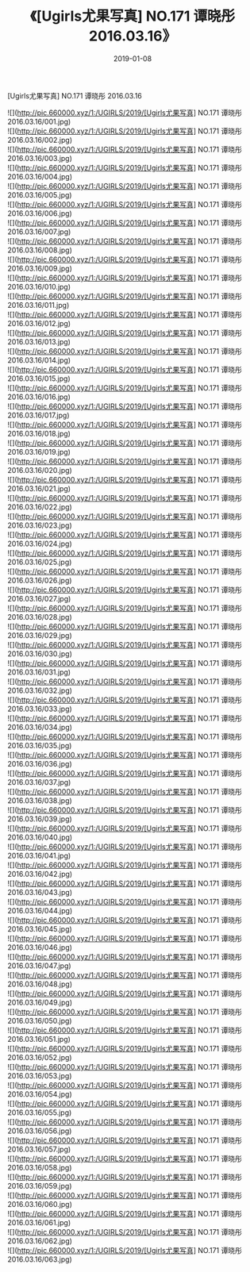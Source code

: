 ﻿---
layout: post
title:  《[Ugirls尤果写真] NO.171 谭晓彤 2016.03.16》
date:   2019-01-08
img: http://pic.660000.xyz/1:/UGIRLS/2019/[Ugirls尤果写真] NO.171 谭晓彤 2016.03.16/000.jpg
categories: [美女, 清纯, 唯美]
---

[Ugirls尤果写真] NO.171 谭晓彤 2016.03.16

 ![](http://pic.660000.xyz/1:/UGIRLS/2019/[Ugirls尤果写真] NO.171 谭晓彤 2016.03.16/001.jpg) <br>![](http://pic.660000.xyz/1:/UGIRLS/2019/[Ugirls尤果写真] NO.171 谭晓彤 2016.03.16/002.jpg) <br>![](http://pic.660000.xyz/1:/UGIRLS/2019/[Ugirls尤果写真] NO.171 谭晓彤 2016.03.16/003.jpg) <br>![](http://pic.660000.xyz/1:/UGIRLS/2019/[Ugirls尤果写真] NO.171 谭晓彤 2016.03.16/004.jpg) <br>![](http://pic.660000.xyz/1:/UGIRLS/2019/[Ugirls尤果写真] NO.171 谭晓彤 2016.03.16/005.jpg) <br>![](http://pic.660000.xyz/1:/UGIRLS/2019/[Ugirls尤果写真] NO.171 谭晓彤 2016.03.16/006.jpg) <br>![](http://pic.660000.xyz/1:/UGIRLS/2019/[Ugirls尤果写真] NO.171 谭晓彤 2016.03.16/007.jpg) <br>![](http://pic.660000.xyz/1:/UGIRLS/2019/[Ugirls尤果写真] NO.171 谭晓彤 2016.03.16/008.jpg) <br>![](http://pic.660000.xyz/1:/UGIRLS/2019/[Ugirls尤果写真] NO.171 谭晓彤 2016.03.16/009.jpg) <br>![](http://pic.660000.xyz/1:/UGIRLS/2019/[Ugirls尤果写真] NO.171 谭晓彤 2016.03.16/010.jpg) <br>![](http://pic.660000.xyz/1:/UGIRLS/2019/[Ugirls尤果写真] NO.171 谭晓彤 2016.03.16/011.jpg) <br>![](http://pic.660000.xyz/1:/UGIRLS/2019/[Ugirls尤果写真] NO.171 谭晓彤 2016.03.16/012.jpg) <br>![](http://pic.660000.xyz/1:/UGIRLS/2019/[Ugirls尤果写真] NO.171 谭晓彤 2016.03.16/013.jpg) <br>![](http://pic.660000.xyz/1:/UGIRLS/2019/[Ugirls尤果写真] NO.171 谭晓彤 2016.03.16/014.jpg) <br>![](http://pic.660000.xyz/1:/UGIRLS/2019/[Ugirls尤果写真] NO.171 谭晓彤 2016.03.16/015.jpg) <br>![](http://pic.660000.xyz/1:/UGIRLS/2019/[Ugirls尤果写真] NO.171 谭晓彤 2016.03.16/016.jpg) <br>![](http://pic.660000.xyz/1:/UGIRLS/2019/[Ugirls尤果写真] NO.171 谭晓彤 2016.03.16/017.jpg) <br>![](http://pic.660000.xyz/1:/UGIRLS/2019/[Ugirls尤果写真] NO.171 谭晓彤 2016.03.16/018.jpg) <br>![](http://pic.660000.xyz/1:/UGIRLS/2019/[Ugirls尤果写真] NO.171 谭晓彤 2016.03.16/019.jpg) <br>![](http://pic.660000.xyz/1:/UGIRLS/2019/[Ugirls尤果写真] NO.171 谭晓彤 2016.03.16/020.jpg) <br>![](http://pic.660000.xyz/1:/UGIRLS/2019/[Ugirls尤果写真] NO.171 谭晓彤 2016.03.16/021.jpg) <br>![](http://pic.660000.xyz/1:/UGIRLS/2019/[Ugirls尤果写真] NO.171 谭晓彤 2016.03.16/022.jpg) <br>![](http://pic.660000.xyz/1:/UGIRLS/2019/[Ugirls尤果写真] NO.171 谭晓彤 2016.03.16/023.jpg) <br>![](http://pic.660000.xyz/1:/UGIRLS/2019/[Ugirls尤果写真] NO.171 谭晓彤 2016.03.16/024.jpg) <br>![](http://pic.660000.xyz/1:/UGIRLS/2019/[Ugirls尤果写真] NO.171 谭晓彤 2016.03.16/025.jpg) <br>![](http://pic.660000.xyz/1:/UGIRLS/2019/[Ugirls尤果写真] NO.171 谭晓彤 2016.03.16/026.jpg) <br>![](http://pic.660000.xyz/1:/UGIRLS/2019/[Ugirls尤果写真] NO.171 谭晓彤 2016.03.16/027.jpg) <br>![](http://pic.660000.xyz/1:/UGIRLS/2019/[Ugirls尤果写真] NO.171 谭晓彤 2016.03.16/028.jpg) <br>![](http://pic.660000.xyz/1:/UGIRLS/2019/[Ugirls尤果写真] NO.171 谭晓彤 2016.03.16/029.jpg) <br>![](http://pic.660000.xyz/1:/UGIRLS/2019/[Ugirls尤果写真] NO.171 谭晓彤 2016.03.16/030.jpg) <br>![](http://pic.660000.xyz/1:/UGIRLS/2019/[Ugirls尤果写真] NO.171 谭晓彤 2016.03.16/031.jpg) <br>![](http://pic.660000.xyz/1:/UGIRLS/2019/[Ugirls尤果写真] NO.171 谭晓彤 2016.03.16/032.jpg) <br>![](http://pic.660000.xyz/1:/UGIRLS/2019/[Ugirls尤果写真] NO.171 谭晓彤 2016.03.16/033.jpg) <br>![](http://pic.660000.xyz/1:/UGIRLS/2019/[Ugirls尤果写真] NO.171 谭晓彤 2016.03.16/034.jpg) <br>![](http://pic.660000.xyz/1:/UGIRLS/2019/[Ugirls尤果写真] NO.171 谭晓彤 2016.03.16/035.jpg) <br>![](http://pic.660000.xyz/1:/UGIRLS/2019/[Ugirls尤果写真] NO.171 谭晓彤 2016.03.16/036.jpg) <br>![](http://pic.660000.xyz/1:/UGIRLS/2019/[Ugirls尤果写真] NO.171 谭晓彤 2016.03.16/037.jpg) <br>![](http://pic.660000.xyz/1:/UGIRLS/2019/[Ugirls尤果写真] NO.171 谭晓彤 2016.03.16/038.jpg) <br>![](http://pic.660000.xyz/1:/UGIRLS/2019/[Ugirls尤果写真] NO.171 谭晓彤 2016.03.16/039.jpg) <br>![](http://pic.660000.xyz/1:/UGIRLS/2019/[Ugirls尤果写真] NO.171 谭晓彤 2016.03.16/040.jpg) <br>![](http://pic.660000.xyz/1:/UGIRLS/2019/[Ugirls尤果写真] NO.171 谭晓彤 2016.03.16/041.jpg) <br>![](http://pic.660000.xyz/1:/UGIRLS/2019/[Ugirls尤果写真] NO.171 谭晓彤 2016.03.16/042.jpg) <br>![](http://pic.660000.xyz/1:/UGIRLS/2019/[Ugirls尤果写真] NO.171 谭晓彤 2016.03.16/043.jpg) <br>![](http://pic.660000.xyz/1:/UGIRLS/2019/[Ugirls尤果写真] NO.171 谭晓彤 2016.03.16/044.jpg) <br>![](http://pic.660000.xyz/1:/UGIRLS/2019/[Ugirls尤果写真] NO.171 谭晓彤 2016.03.16/045.jpg) <br>![](http://pic.660000.xyz/1:/UGIRLS/2019/[Ugirls尤果写真] NO.171 谭晓彤 2016.03.16/046.jpg) <br>![](http://pic.660000.xyz/1:/UGIRLS/2019/[Ugirls尤果写真] NO.171 谭晓彤 2016.03.16/047.jpg) <br>![](http://pic.660000.xyz/1:/UGIRLS/2019/[Ugirls尤果写真] NO.171 谭晓彤 2016.03.16/048.jpg) <br>![](http://pic.660000.xyz/1:/UGIRLS/2019/[Ugirls尤果写真] NO.171 谭晓彤 2016.03.16/049.jpg) <br>![](http://pic.660000.xyz/1:/UGIRLS/2019/[Ugirls尤果写真] NO.171 谭晓彤 2016.03.16/050.jpg) <br>![](http://pic.660000.xyz/1:/UGIRLS/2019/[Ugirls尤果写真] NO.171 谭晓彤 2016.03.16/051.jpg) <br>![](http://pic.660000.xyz/1:/UGIRLS/2019/[Ugirls尤果写真] NO.171 谭晓彤 2016.03.16/052.jpg) <br>![](http://pic.660000.xyz/1:/UGIRLS/2019/[Ugirls尤果写真] NO.171 谭晓彤 2016.03.16/053.jpg) <br>![](http://pic.660000.xyz/1:/UGIRLS/2019/[Ugirls尤果写真] NO.171 谭晓彤 2016.03.16/054.jpg) <br>![](http://pic.660000.xyz/1:/UGIRLS/2019/[Ugirls尤果写真] NO.171 谭晓彤 2016.03.16/055.jpg) <br>![](http://pic.660000.xyz/1:/UGIRLS/2019/[Ugirls尤果写真] NO.171 谭晓彤 2016.03.16/056.jpg) <br>![](http://pic.660000.xyz/1:/UGIRLS/2019/[Ugirls尤果写真] NO.171 谭晓彤 2016.03.16/057.jpg) <br>![](http://pic.660000.xyz/1:/UGIRLS/2019/[Ugirls尤果写真] NO.171 谭晓彤 2016.03.16/058.jpg) <br>![](http://pic.660000.xyz/1:/UGIRLS/2019/[Ugirls尤果写真] NO.171 谭晓彤 2016.03.16/059.jpg) <br>![](http://pic.660000.xyz/1:/UGIRLS/2019/[Ugirls尤果写真] NO.171 谭晓彤 2016.03.16/060.jpg) <br>![](http://pic.660000.xyz/1:/UGIRLS/2019/[Ugirls尤果写真] NO.171 谭晓彤 2016.03.16/061.jpg) <br>![](http://pic.660000.xyz/1:/UGIRLS/2019/[Ugirls尤果写真] NO.171 谭晓彤 2016.03.16/062.jpg) <br>![](http://pic.660000.xyz/1:/UGIRLS/2019/[Ugirls尤果写真] NO.171 谭晓彤 2016.03.16/063.jpg) <br>